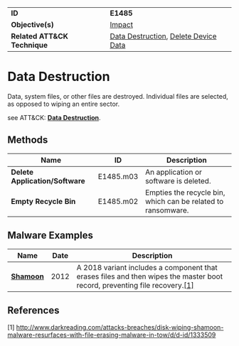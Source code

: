 |||
|---|---|
|**ID**|**E1485**|
|**Objective(s)**|[Impact](../impact)|
|**Related ATT&CK Technique**|[Data Destruction](https://attack.mitre.org/techniques/T1485/), [Delete Device Data](https://attack.mitre.org/techniques/T1447/)|


Data Destruction
================
Data, system files, or other files are destroyed. Individual files are selected, as opposed to wiping an entire sector.

see ATT&CK: [**Data Destruction**](https://attack.mitre.org/techniques/T1485/).

Methods
-------
|Name|ID|Description|
|---|---|---|
|**Delete Application/Software**|E1485.m03|An application or software is deleted.|
|**Empty Recycle Bin**|E1485.m02|Empties the recycle bin, which can be related to ransomware.|

Malware Examples
----------------
|Name|Date|Description|
|---|---|---|
|[**Shamoon**](../xample-malware/shamoon.md)|2012|A 2018 variant includes a component that erases files and then wipes the master boot record, preventing file recovery.[[1]](#1)|

References
----------
<a name="1">[1]</a> http://www.darkreading.com/attacks-breaches/disk-wiping-shamoon-malware-resurfaces-with-file-erasing-malware-in-tow/d/d-id/1333509
